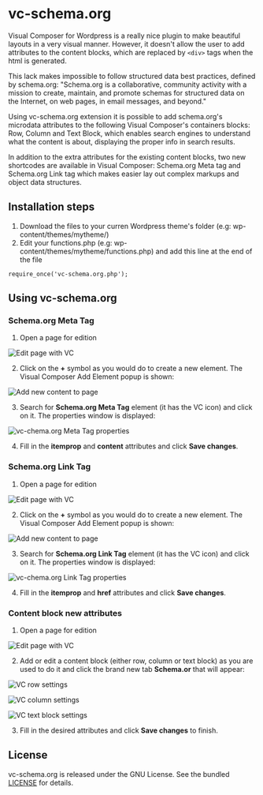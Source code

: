 # vc-schema.org

Visual Composer for Wordpress is a really nice plugin to make beautiful layouts in a very visual manner. However, it doesn't allow the user to add attributes to the content blocks, which are replaced by ``<div>`` tags when the html is generated. 

This lack makes impossible to follow structured data best practices, defined by schema.org:
"Schema.org is a collaborative, community activity with a mission to create, maintain, and promote schemas for structured data on the Internet, on web pages, in email messages, and beyond."

Using vc-schema.org extension it is possible to add schema.org's microdata attributes to the following Visual Composer's containers blocks: Row, Column and Text Block, which enables search engines to understand what the content is about, displaying the proper info in search results.

In addition to the extra attributes for the existing content blocks, two new shortcodes are available in Visual Composer: Schema.org Meta tag and Schema.org Link tag which makes easier lay out complex markups and object data structures.


## Installation steps

1. Download the files to your curren Wordpress theme's folder (e.g: wp-content/themes/mytheme/)
2. Edit your functions.php (e.g: wp-content/themes/mytheme/functions.php) and add this line at the end of the file
```
require_once('vc-schema.org.php');
```

## Using vc-schema.org

### Schema.org Meta Tag

1. Open a page for edition

![Edit page with VC](https://github.com/gdiazderadaa/vc-schema.org/img/page-edit.png "Edit page with VC")

2. Click on the **+** symbol as you would do to create a new element. The Visual Composer Add Element popup is shown:

![Add new content to page](https://github.com/gdiazderadaa/vc-schema.org/img/add-new-content.png "Add new content to page")

3. Search for **Schema.org Meta Tag** element (it has the VC icon) and click on it. The properties window is displayed:

![vc-chema.org Meta Tag properties](https://github.com/gdiazderadaa/vc-schema.org/img/meta-tag.png "vc-chema.org Meta Tag properties")

4. Fill in the **itemprop** and **content** attributes and click **Save changes**.


### Schema.org Link Tag

1. Open a page for edition

![Edit page with VC](https://github.com/gdiazderadaa/vc-schema.org/img/page-edit.png "Edit page with VC")

2. Click on the **+** symbol as you would do to create a new element. The Visual Composer Add Element popup is shown:

![Add new content to page](https://github.com/gdiazderadaa/vc-schema.org/img/add-new-content.png "Add new content to page")

3. Search for **Schema.org Link Tag** element (it has the VC icon) and click on it. The properties window is displayed:

![vc-chema.org Link Tag properties](https://github.com/gdiazderadaa/vc-schema.org/img/link-tag.png "vc-chema.org Link Tag properties")

4. Fill in the **itemprop** and **href** attributes and click **Save changes**.


### Content block new attributes

1. Open a page for edition

![Edit page with VC](https://github.com/gdiazderadaa/vc-schema.org/img/page-edit.png "Edit page with VC")

2. Add or edit a content block (either row, column or text block) as you are used to do it and click the brand new tab **Schema.or** that will appear:

![VC row settings](https://github.com/gdiazderadaa/vc-schema.org/img/row-settings.png "VC row settings")

![VC column settings](https://github.com/gdiazderadaa/vc-schema.org/img/column-settings.png "VC column settings")

![VC text block settings](https://github.com/gdiazderadaa/vc-schema.org/img/text-block-settings.png "VC text block settings")

3. Fill in the desired attributes and click **Save changes** to finish.

## License
vc-schema.org is released under the GNU License. See the bundled [LICENSE](LICENSE)
for details.
